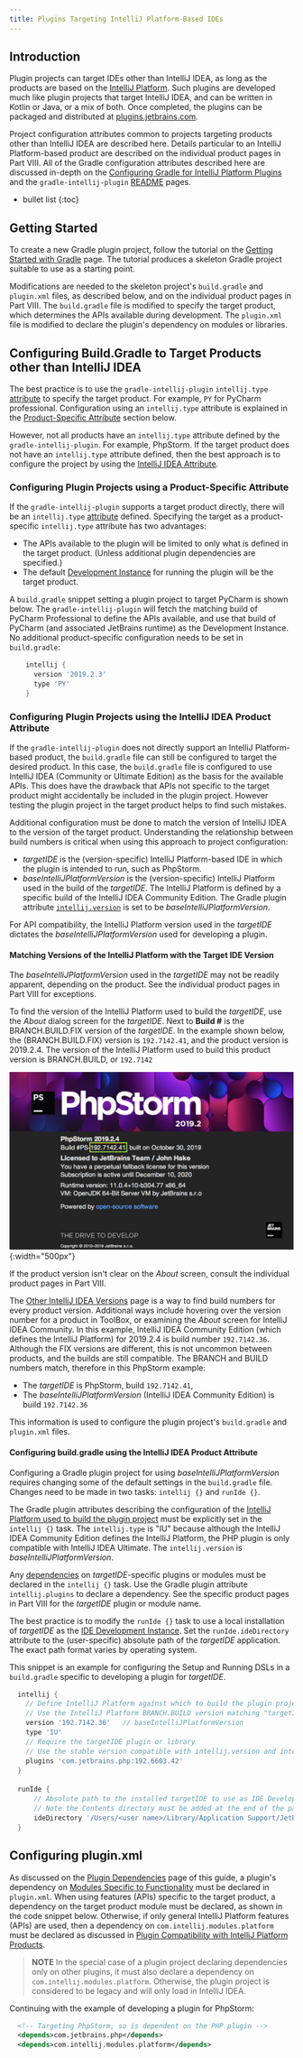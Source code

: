```yaml
---
title: Plugins Targeting IntelliJ Platform-Based IDEs 
---
```

<!-- Copyright 2000-2020 JetBrains s.r.o. and other contributors. Use of this source code is governed by the Apache 2.0 license that can be found in the LICENSE file. -->

## Introduction 
Plugin projects can target IDEs other than IntelliJ IDEA, as long as the products are based on the [IntelliJ Platform](/intro/intellij_platform.md).
Such plugins are developed much like plugin projects that target IntelliJ IDEA, and can be written in Kotlin or Java, or a mix of both.
Once completed, the plugins can be packaged and distributed at [plugins.jetbrains.com](https://plugins.jetbrains.com).

Project configuration attributes common to projects targeting products other than IntelliJ IDEA are described here. 
Details particular to an IntelliJ Platform-based product are described on the individual product pages in Part VIII.
All of the Gradle configuration attributes described here are discussed in-depth on the [Configuring Gradle for IntelliJ Platform Plugins](/tutorials/build_system/gradle_guide.md) and the `gradle-intellij-plugin` [README](https://github.com/JetBrains/gradle-intellij-plugin/blob/master/README.md) pages.

* bullet list
{:toc}

## Getting Started
To create a new Gradle plugin project, follow the tutorial on the [Getting Started with Gradle](/tutorials/build_system/prerequisites.md) page.
The tutorial produces a skeleton Gradle project suitable to use as a starting point.

Modifications are needed to the skeleton project's `build.gradle` and `plugin.xml` files, as described below, and on the individual product pages in Part VIII.
The `build.gradle` file is modified to specify the target product, which determines the APIs available during development.
The `plugin.xml` file is modified to declare the plugin's dependency on modules or libraries.

## Configuring Build.Gradle to Target Products other than IntelliJ IDEA 
The best practice is to use the `gradle-intellij-plugin` `intellij.type` [attribute](https://github.com/JetBrains/gradle-intellij-plugin/blob/master/README.md#intellij-platform-properties) to specify the target product.
For example, `PY` for PyCharm professional.
Configuration using an `intellij.type` attribute is explained in the [Product-Specific Attribute](#configuring-plugin-projects-using-a-product-specific-attribute) section below.

However, not all products have an `intellij.type` attribute defined by the `gradle-intellij-plugin`.
For example, PhpStorm.
If the target product does not have an `intellij.type` attribute defined, then the best approach is to configure the project by using the [IntelliJ IDEA Attribute](#configuring-buildgradle-using-the-intellij-idea-product-attribute). 

### Configuring Plugin Projects using a Product-Specific Attribute
If the `gradle-intellij-plugin` supports a target product directly, there will be an `intellij.type` [attribute](https://github.com/JetBrains/gradle-intellij-plugin/blob/master/README.md#intellij-platform-properties) defined.
Specifying the target as a product-specific `intellij.type` attribute has two advantages:
* The APIs available to the plugin will be limited to only what is defined in the target product.
  (Unless additional plugin dependencies are specified.)
* The default [Development Instance](/basics/ide_development_instance.md) for running the plugin will be the target product.  

A `build.gradle` snippet setting a plugin project to target PyCharm is shown below.
The `gradle-intellij-plugin` will fetch the matching build of PyCharm Professional to define the APIs available, and use that build of PyCharm (and associated JetBrains runtime) as the Development Instance.
No additional product-specific configuration needs to be set in `build.gradle`:
```groovy
    intellij {
      version '2019.2.3'
      type 'PY'
    }
```

### Configuring Plugin Projects using the IntelliJ IDEA Product Attribute
If the `gradle-intellij-plugin` does not directly support an IntelliJ Platform-based product, the `build.gradle` file can still be configured to target the desired product.
In this case, the `build.gradle` file is configured to use IntelliJ IDEA (Community or Ultimate Edition) as the basis for the available APIs.
This does have the drawback that APIs not specific to the target product might accidentally be included in the plugin project.
However testing the plugin project in the target product helps to find such mistakes.

Additional configuration must be done to match the version of IntelliJ IDEA to the version of the target product.
Understanding the relationship between build numbers is critical when using this approach to project configuration:
* _targetIDE_ is the (version-specific) IntelliJ Platform-based IDE in which the plugin is intended to run, such as PhpStorm.
* _baseIntelliJPlatformVersion_ is the (version-specific) IntelliJ Platform used in the build of the _targetIDE_.
  The IntelliJ Platform is defined by a specific build of the IntelliJ IDEA Community Edition.
  The Gradle plugin attribute [`intellij.version`](/tutorials/build_system/gradle_guide.md#intellij-platform-configuration) is set to be _baseIntelliJPlatformVersion_.

For API compatibility, the IntelliJ Platform version used in the _targetIDE_ dictates the _baseIntelliJPlatformVersion_ used for developing a plugin. 

#### Matching Versions of the IntelliJ Platform with the Target IDE Version
The _baseIntelliJPlatformVersion_ used in the _targetIDE_ may not be readily apparent, depending on the product.
See the individual product pages in Part VIII for exceptions.

To find the version of the IntelliJ Platform used to build the _targetIDE_, use the _About_ dialog screen for the _targetIDE_.
Next to **Build #** is the BRANCH.BUILD.FIX version of the _targetIDE_.
In the example shown below, the (BRANCH.BUILD.FIX) version is `192.7142.41`, and the product version is 2019.2.4.
The version of the IntelliJ Platform used to build this product version is BRANCH.BUILD, or `192.7142`

![Example PhpStorm Splash Screen](img/phpstorm_build.png){:width="500px"}

If the product version isn't clear on the _About_ screen, consult the individual product pages in Part VIII.

The [Other IntelliJ IDEA Versions](https://www.jetbrains.com/idea/download/other.html) page is a way to find build numbers for every product version.
Additional ways include hovering over the version number for a product in ToolBox, or examining the _About_ screen for IntelliJ IDEA Community.
In this example, IntelliJ IDEA Community Edition (which defines the IntelliJ Platform) for 2019.2.4 is build number `192.7142.36`.
Although the FIX versions are different, this is not uncommon between products, and the builds are still compatible. 
The BRANCH and BUILD numbers match, therefore in this PhpStorm example: 
* The _targetIDE_ is PhpStorm, build `192.7142.41`, 
* The _baseIntelliJPlatformVersion_ (IntelliJ IDEA Community Edition) is build `192.7142.36`  

This information is used to configure the plugin project's `build.gradle` and `plugin.xml` files.

#### Configuring build.gradle using the IntelliJ IDEA Product Attribute
Configuring a Gradle plugin project for using _baseIntelliJPlatformVersion_ requires changing some of the default settings in the `build.gradle` file.
Changes need to be made in two tasks: `intellij {}` and `runIde {}`.

The Gradle plugin attributes describing the configuration of the [IntelliJ Platform used to build the plugin project](/tutorials/build_system/gradle_guide.md#configuring-the-gradle-plugin-for-building-intellij-platform-plugin-projects) must be explicitly set in the `intellij {}` task. 
The `intellij.type` is "IU" because although the IntelliJ IDEA Community Edition defines the IntelliJ Platform, the PHP plugin is only compatible with IntelliJ IDEA Ultimate.
The `intellij.version` is _baseIntelliJPlatformVersion_.

Any [dependencies](/tutorials/build_system/gradle_guide.md#plugin-dependencies) on _targetIDE_-specific plugins or modules must be declared in the `intellij {}` task.
Use the Gradle plugin attribute `intellij.plugins` to declare a dependency.
See the specific product pages in Part VIII for the _targetIDE_ plugin or module name.

The best practice is to modify the `runIde {}` task to use a local installation of _targetIDE_ as the [IDE Development Instance](/basics/ide_development_instance.md).
Set the `runIde.ideDirectory` attribute to the (user-specific) absolute path of the _targetIDE_ application.
The exact path format varies by operating system.

This snippet is an example for configuring the Setup and Running DSLs in a `build.gradle` specific to developing a plugin for _targetIDE_.
```groovy
  intellij {
    // Define IntelliJ Platform against which to build the plugin project.
    // Use the IntelliJ Platform BRANCH.BUILD version matching "targetIDE" (PhpStorm)
    version '192.7142.36'   // baseIntelliJPlatformVersion     
    type 'IU'                 
    // Require the targetIDE plugin or library
    // Use the stable version compatible with intellij.version and intellij.type specified above 
    plugins 'com.jetbrains.php:192.6603.42'
  }
  
  runIde {
      // Absolute path to the installed targetIDE to use as IDE Development Instance
      // Note the Contents directory must be added at the end of the path for macOS.
      ideDirectory '/Users/<user name>/Library/Application Support/JetBrains/Toolbox/apps/PhpStorm/ch-0/192.7142.41/PhpStorm.app/Contents'
  }
```

## Configuring plugin.xml
As discussed on the [Plugin Dependencies](/basics/getting_started/plugin_compatibility.md#declaring-plugin-dependencies) page of this guide, a plugin's dependency on [Modules Specific to Functionality](/basics/getting_started/plugin_compatibility.md#modules-specific-to-functionality) must be declared in `plugin.xml`. 
When using features (APIs) specific to the target product, a dependency on the target product module must be declared, as shown in the code snippet below.
Otherwise, if only general IntelliJ Platform features (APIs) are used, then a dependency on `com.intellij.modules.platform` must be declared as discussed in [Plugin Compatibility with IntelliJ Platform Products](/basics/getting_started/plugin_compatibility.md).

> **NOTE** In the special case of a plugin project declaring dependencies only on other plugins, it must also declare a dependency on `com.intellij.modules.platform`. Otherwise, the plugin project is considered to be legacy and will only load in IntelliJ IDEA. 

Continuing with the example of developing a plugin for PhpStorm:
```xml
  <!-- Targeting PhpStorm, so is dependent on the PHP plugin -->
  <depends>com.jetbrains.php</depends>
  <depends>com.intellij.modules.platform</depends>
```
